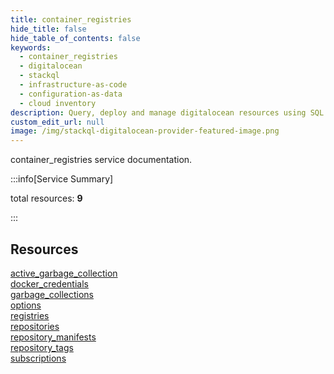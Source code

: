 ```yaml
---
title: container_registries
hide_title: false
hide_table_of_contents: false
keywords:
  - container_registries
  - digitalocean
  - stackql
  - infrastructure-as-code
  - configuration-as-data
  - cloud inventory
description: Query, deploy and manage digitalocean resources using SQL
custom_edit_url: null
image: /img/stackql-digitalocean-provider-featured-image.png
---
```


container_registries service documentation.

:::info[Service Summary]

total resources: __9__  

:::

## Resources
<div class="row">
<div class="providerDocColumn">
<a href="/services/container_registries/active_garbage_collection/">active_garbage_collection</a><br />
<a href="/services/container_registries/docker_credentials/">docker_credentials</a><br />
<a href="/services/container_registries/garbage_collections/">garbage_collections</a><br />
<a href="/services/container_registries/options/">options</a><br />
<a href="/services/container_registries/registries/">registries</a>
</div>
<div class="providerDocColumn">
<a href="/services/container_registries/repositories/">repositories</a><br />
<a href="/services/container_registries/repository_manifests/">repository_manifests</a><br />
<a href="/services/container_registries/repository_tags/">repository_tags</a><br />
<a href="/services/container_registries/subscriptions/">subscriptions</a>
</div>
</div>